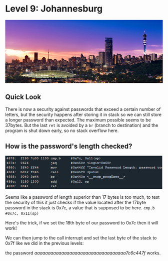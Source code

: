 # Level 9: Johannesburg

![johannesburg](img/9_2.PNG)

## Quick Look

There is now a security against passwords that exceed a certain number of letters, but the security happens after storing it in stack so we can still store a longer password than expected. The maximum possible seems to be 37bytes. But the last `ret` is avoided by a `br` (branch to destination) and the program is shut down early, so no stack overflow here.

## How is the password's length checked?

![password check](img/9_1.PNG)

Seems like a password of length superior than 17 bytes is too much, to test the security of this it just checks if the value located after the 17byte password in the stack is 0x7c, a value that is supposed to be here.
`cmp.b   #0x7c, 0x11(sp)`

Here's the trick, if we set the 18th byte of our password to 0x7c then it will work!

We can then jump to the call interrupt and set the last byte of the stack to 0x7f like we did in the previous levels:

the password *aaaaaaaaaaaaaaaaaaaaaaaaaaaaaaaaaa7c6c447f* works.